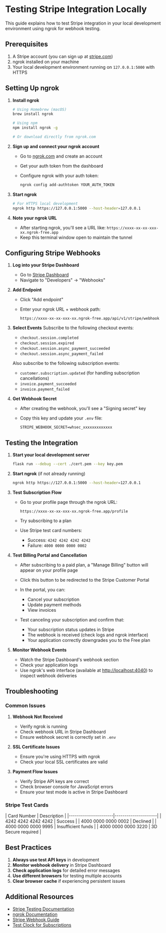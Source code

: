 # Testing Stripe Integration Locally

This guide explains how to test Stripe integration in your local development environment using ngrok
for webhook testing.

## Prerequisites

1. A Stripe account (you can sign up at [stripe.com](https://stripe.com))
1. ngrok installed on your machine
1. Your local development environment running on `127.0.0.1:5000` with HTTPS

## Setting Up ngrok

1. **Install ngrok**

   ```bash
   # Using Homebrew (macOS)
   brew install ngrok

   # Using npm
   npm install ngrok -g

   # Or download directly from ngrok.com
   ```

1. **Sign up and connect your ngrok account**

   - Go to [ngrok.com](https://ngrok.com) and create an account

   - Get your auth token from the dashboard

   - Configure ngrok with your auth token:

     ```bash
     ngrok config add-authtoken YOUR_AUTH_TOKEN
     ```

1. **Start ngrok**

   ```bash
   # For HTTPS local development
   ngrok http https://127.0.0.1:5000 --host-header=127.0.0.1
   ```

1. **Note your ngrok URL**

   - After starting ngrok, you'll see a URL like: `https://xxxx-xx-xx-xxx-xx.ngrok-free.app`
   - Keep this terminal window open to maintain the tunnel

## Configuring Stripe Webhooks

1. **Log into your Stripe Dashboard**

   - Go to [Stripe Dashboard](https://dashboard.stripe.com)
   - Navigate to "Developers" → "Webhooks"

1. **Add Endpoint**

   - Click "Add endpoint"

   - Enter your ngrok URL + webhook path:

     ```text
     https://xxxx-xx-xx-xxx-xx.ngrok-free.app/api/v1/stripe/webhook
     ```

1. **Select Events** Subscribe to the following checkout events:

   - `checkout.session.completed`
   - `checkout.session.expired`
   - `checkout.session.async_payment_succeeded`
   - `checkout.session.async_payment_failed`

   Also subscribe to the following subscription events:

   - `customer.subscription.updated` (for handling subscription cancellations)
   - `invoice.payment_succeeded`
   - `invoice.payment_failed`

1. **Get Webhook Secret**

   - After creating the webhook, you'll see a "Signing secret" key

   - Copy this key and update your `.env` file:

     ```text
     STRIPE_WEBHOOK_SECRET=whsec_xxxxxxxxxxxxx
     ```

## Testing the Integration

1. **Start your local development server**

   ```bash
   flask run --debug --cert ./cert.pem --key key.pem
   ```

1. **Start ngrok** (if not already running)

   ```bash
   ngrok http https://127.0.0.1:5000 --host-header=127.0.0.1
   ```

1. **Test Subscription Flow**

   - Go to your profile page through the ngrok URL:

     ```text
     https://xxxx-xx-xx-xxx-xx.ngrok-free.app/profile
     ```

   - Try subscribing to a plan

   - Use Stripe test card numbers:

     - Success: `4242 4242 4242 4242`
     - Failure: `4000 0000 0000 0002`

1. **Test Billing Portal and Cancellation**

   - After subscribing to a paid plan, a "Manage Billing" button will appear on your profile page

   - Click this button to be redirected to the Stripe Customer Portal

   - In the portal, you can:

     - Cancel your subscription
     - Update payment methods
     - View invoices

   - Test canceling your subscription and confirm that:

     - Your subscription status updates in Stripe
     - The webhook is received (check logs and ngrok interface)
     - Your application correctly downgrades you to the Free plan

1. **Monitor Webhook Events**

   - Watch the Stripe Dashboard's webhook section
   - Check your application logs
   - Use ngrok's web interface (available at [http://localhost:4040](http://localhost:4040)) to
     inspect webhook deliveries

## Troubleshooting

### Common Issues

1. **Webhook Not Received**

   - Verify ngrok is running
   - Check webhook URL in Stripe Dashboard
   - Ensure webhook secret is correctly set in `.env`

1. **SSL Certificate Issues**

   - Ensure you're using HTTPS with ngrok
   - Check your local SSL certificates are valid

1. **Payment Flow Issues**

   - Verify Stripe API keys are correct
   - Check browser console for JavaScript errors
   - Ensure your test mode is active in Stripe Dashboard

### Stripe Test Cards

| Card Number | Description | |----------------------|---------------------| | 4242 4242 4242 4242 |
Success | | 4000 0000 0000 0002 | Declined | | 4000 0000 0000 9995 | Insufficient funds | | 4000
0000 0000 3220 | 3D Secure required |

## Best Practices

1. **Always use test API keys** in development
1. **Monitor webhook delivery** in Stripe Dashboard
1. **Check application logs** for detailed error messages
1. **Use different browsers** for testing multiple accounts
1. **Clear browser cache** if experiencing persistent issues

## Additional Resources

- [Stripe Testing Documentation](https://stripe.com/docs/testing)
- [ngrok Documentation](https://ngrok.com/docs)
- [Stripe Webhook Guide](https://stripe.com/docs/webhooks)
- [Test Clock for Subscriptions](https://stripe.com/docs/billing/testing/test-clocks)
